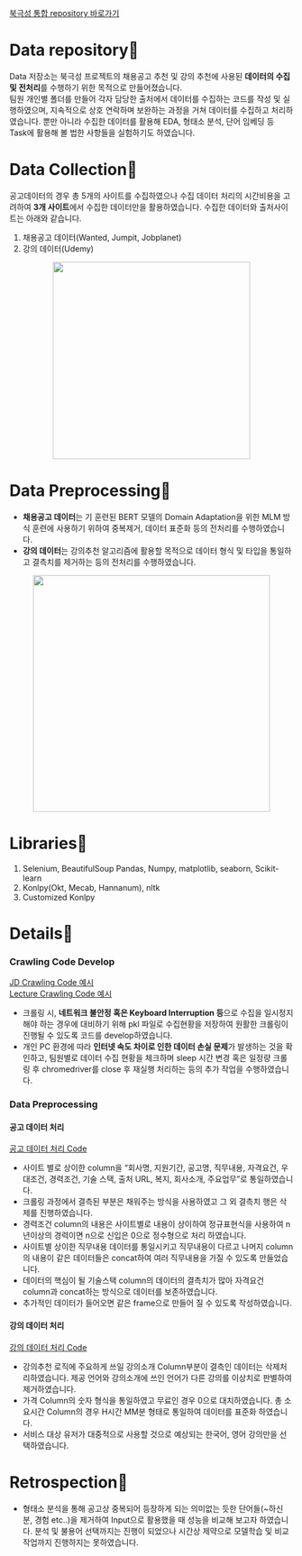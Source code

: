[북극성 통합 repository 바로가기](https://github.com/KDT-AiVENGERS/.github/tree/develop/profile/polarstar)  
  
# Data repository📌
Data 저장소는 북극성 프로젝트의 채용공고 추천 및 강의 추천에 사용된 **데이터의 수집 및 전처리**를 수행하기 위한 목적으로 만들어졌습니다.  
팀원 개인별 폴더를 만들어 각자 담당한 출처에서 데이터를 수집하는 코드를 작성 및 실행하였으며, 지속적으로 상호 연락하며 보완하는 과정을 거쳐 데이터를 수집하고 처리하였습니다. 뿐만 아니라 수집한 데이터를 활용해 EDA, 형태소 분석, 단어 임베딩 등 Task에 활용해 볼 법한 사항들을 실험하기도 하였습니다.  

  
# Data Collection📌
공고데이터의 경우 총 5개의 사이트를 수집하였으나 수집 데이터 처리의 시간비용을 고려하여 **3개 사이트**에서 수집한 데이터만을 활용하였습니다. 수집한 데이터와 출처사이트는 아래와 같습니다.  
  
1. 채용공고 데이터(Wanted, Jumpit, Jobplanet)  
2. 강의 데이터(Udemy)  
  
<p align='center'><img src="https://github.com/KDT-AiVENGERS/Data/assets/77615059/118d5f8c-a7f0-4dba-a3ba-d7d866ea513f" height=350></p>

  
# Data Preprocessing📌
- **채용공고 데이터**는 기 훈련된 BERT 모델의 Domain Adaptation을 위한 MLM 방식 훈련에 사용하기 위하여 중복제거, 데이터 표준화 등의 전처리를 수행하였습니다.
- **강의 데이터**는 강의추천 알고리즘에 활용할 목적으로 데이터 형식 및 타입을 통일하고 결측치를 제거하는 등의 전처리를 수행하였습니다.
  
<p align='center'><img src="https://github.com/KDT-AiVENGERS/Data/assets/77615059/bda23fad-b379-4520-94c0-ce0fed89074b" height=420></p>

  
# Libraries📌
1. Selenium, BeautifulSoup Pandas, Numpy, matplotlib, seaborn, Scikit-learn  
2. Konlpy(Okt, Mecab, Hannanum), nltk
3. Customized Konlpy

  
# Details📌
### Crawling Code Develop  
[JD Crawling Code 예시](https://github.com/KDT-AiVENGERS/PolarStar-Data/blob/develop/%EC%8A%B9%EB%A6%BC/01_JD_wanted/crawl_baseline_ver02.py)   
[Lecture Crawling Code 예시](https://github.com/KDT-AiVENGERS/PolarStar-Data/blob/develop/%EC%9E%AC%ED%98%84/crawling_Lecs/udemy_final.ipynb)   
- 크롤링 시, **네트워크 불안정 혹은 Keyboard Interruption 등**으로 수집을 일시정지해야 하는 경우에 대비하기 위해 pkl 파일로 수집현황을 저장하여 원활한 크롤링이 진행될 수 있도록 코드를 develop하였습니다.  
- 개인 PC 환경에 따라 **인터넷 속도 차이로 인한 데이터 손실 문제**가 발생하는 것을 확인하고, 팀원별로 데이터 수집 현황을 체크하며 sleep 시간 변경 혹은 일정량 크롤링 후 chromedriver를 close 후 재실행 처리하는 등의 추가 작업을 수행하였습니다.  
  
### Data Preprocessing
#### 공고 데이터 처리
[공고 데이터 처리 Code](https://github.com/KDT-AiVENGERS/PolarStar-Data/blob/develop/%EC%B0%AC%ED%98%81/Data_Pretreatment/Announcement_modify.ipynb)  
- 사이트 별로 상이한 column을 “회사명, 지원기간, 공고명, 직무내용, 자격요건, 우대조건, 경력조건, 기술 스택, 출처 URL, 복지, 회사소개, 주요업무”로 통일하였습니다.
- 크롤링 과정에서 결측된 부분은 채워주는 방식을 사용하였고 그 외 결측치 행은 삭제를 진행하였습니다.
- 경력조건 column의 내용은 사이트별로 내용이 상이하여 정규표현식을 사용하여 n년이상의 경력이면 n으로 신입은 0으로 정수형으로 처리 하였습니다.
- 사이트별 상이한 직무내용 데이터를 통일시키고 직무내용이 다르고 나머지 column의 내용이 같은 데이터들은 concat하여 여러 직무내용을 가질 수 있도록 만들었습니다.
- 데이터의 핵심이 될 기술스택 column의 데이터의 결측치가 많아 자격요건 column과 concat하는 방식으로 데이터를 보존하였습니다.
- 추가적인 데이터가 들어오면 같은 frame으로 만들어 질 수 있도록 작성하였습니다.
  
#### 강의 데이터 처리
[강의 데이터 처리 Code](https://github.com/KDT-AiVENGERS/PolarStar-Data/blob/develop/%EC%9E%AC%ED%98%84/udemy_csv/%EC%B5%9C%EC%A2%85/udemy%EB%8D%B0%EC%9D%B4%ED%84%B0%EC%B2%98%EB%A6%AC.ipynb)
- 강의추천 로직에 주요하게 쓰일 강의소개 Column부분이 결측인 데이터는 삭제처리하였습니다. 제공 언어와 강의소개에 쓰인 언어가 다른 강의를 이상치로 판별하여 제거하였습니다.
- 가격 Column의 숫자 형식을 통일하였고 무료인 경우 0으로 대치하였습니다. 총 소요시간 Column의 경우 H시간 MM분 형태로 통일하여 데이터를 표준화 하였습니다.
- 서비스 대상 유저가 대중적으로 사용할 것으로 예상되는 한국어, 영어 강의만을 선택하였습니다.  

  
# Retrospection📌
- 형태소 분석을 통해 공고상 중복되어 등장하게 되는 의미없는 듯한 단어들(~하신 분, 경험 etc..)을 제거하여 Input으로 활용했을 때 성능을 비교해 보고자 하였습니다. 분석 및 불용어 선택까지는 진행이 되었으나 시간상 제약으로 모델학습 및 비교작업까지 진행하지는 못하였습니다.
